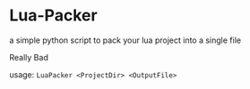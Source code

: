 # Lua-Packer
a simple python script to pack your lua project into a single file

Really Bad

usage: `LuaPacker <ProjectDir> <OutputFile>`
